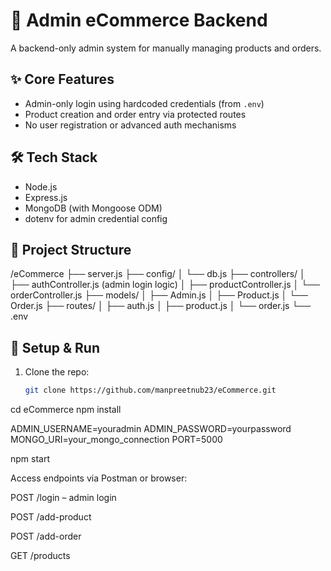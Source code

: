 # 🛒 Admin eCommerce Backend

A backend-only admin system for manually managing products and orders.

## ✨ Core Features

- Admin-only login using hardcoded credentials (from `.env`)
- Product creation and order entry via protected routes
- No user registration or advanced auth mechanisms

## 🛠️ Tech Stack

- Node.js
- Express.js
- MongoDB (with Mongoose ODM)
- dotenv for admin credential config

## 📂 Project Structure

/eCommerce
├── server.js
├── config/
│ └── db.js
├── controllers/
│ ├── authController.js (admin login logic)
│ ├── productController.js
│ └── orderController.js
├── models/
│ ├── Admin.js
│ ├── Product.js
│ └── Order.js
├── routes/
│ ├── auth.js
│ ├── product.js
│ └── order.js
└── .env


## 🚀 Setup & Run

1. Clone the repo:
   ```bash
   git clone https://github.com/manpreetnub23/eCommerce.git

cd eCommerce
npm install

ADMIN_USERNAME=youradmin
ADMIN_PASSWORD=yourpassword
MONGO_URI=your_mongo_connection
PORT=5000

npm start

Access endpoints via Postman or browser:

POST /login – admin login

POST /add-product

POST /add-order

GET /products
